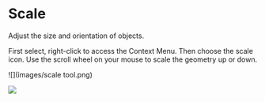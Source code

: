 # Scale

Adjust the size and orientation of objects.

First select, right-click to access the Context Menu. Then choose the scale icon. Use the scroll wheel on your mouse to scale the geometry up or down.

![](images/scale tool.png)

![](images/scale.png)

